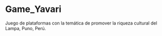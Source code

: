# Game_Yavari
Juego de plataformas con la temática de promover la riqueza cultural del Lampa, Puno, Perú. 
